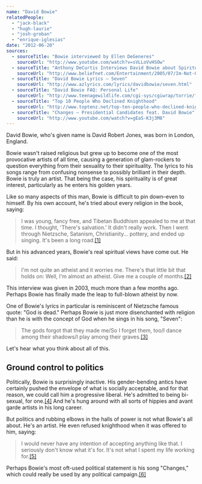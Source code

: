 ```yaml
---
name: "David Bowie"
relatedPeople:
  - "jack-black"
  - "hugh-laurie"
  - "josh-groban"
  - "enrique-iglesias"
date: "2012-06-20"
sources:
  - sourceTitle: "Bowie interviewed by Ellen DeGeneres"
    sourceUrl: "http://www.youtube.com/watch?v=sVLLoVvHSOw"
  - sourceTitle: "Anthony DeCurtis Interviews David Bowie about Spirituality, Sept 11, and God"
    sourceUrl: "http://www.beliefnet.com/Entertainment/2005/07/Im-Not-Quite-An-Atheist-And-It-Worries-Me.aspx"
  - sourceTitle: "David Bowie Lyrics – Seven"
    sourceUrl: "http://www.azlyrics.com/lyrics/davidbowie/seven.html"
  - sourceTitle: "David Bowie FAQ: Personal Life"
    sourceUrl: "http://www.teenagewildlife.com/cgi-sys/cgiwrap/torrie/fom.cgi?_recurse=1&file=9"
  - sourceTitle: "Top 10 People Who Declined Knighthood"
    sourceUrl: "http://www.toptenz.net/top-ten-people-who-declined-knighthood.php"
  - sourceTitle: "Changes – Presidential Candidates feat. David Bowie"
    sourceUrl: "http://www.youtube.com/watch?v=gEaS-K3j3M8"
---
```


David Bowie, who's given name is David Robert Jones, was born in London, England.

Bowie wasn't raised religious but grew up to become one of the most provocative artists of all time, causing a generation of glam-rockers to question everything from their sexuality to their spirituality. The lyrics to his songs range from confusing nonsense to possibly brilliant in their depth. Bowie is truly an artist. That being the case, his spirituality is of great interest, particularly as he enters his golden years.

Like so many aspects of this man, Bowie is difficult to pin down–even to himself. By his own account, he's tried about every religion in the book, saying:

>I was young, fancy free, and Tibetan Buddhism appealed to me at that time. I thought, 'There's salvation.' It didn't really work. Then I went through Nietzsche, Satanism, Christianity… pottery, and ended up singing. It's been a long road.<a class="source-citation" href="#http://www.youtube.com/watch?v=sVLLoVvHSOw" title="Bowie interviewed by Ellen DeGeneres">[1]</a>

But in his advanced years, Bowie's real spiritual views have come out. He said:

>I'm not quite an atheist and it worries me. There's that little bit that holds on: Well, I'm almost an atheist. Give me a couple of months.<a class="source-citation" href="#http://www.beliefnet.com/Entertainment/2005/07/Im-Not-Quite-An-Atheist-And-It-Worries-Me.aspx" title="Anthony DeCurtis Interviews David Bowie about Spirituality, Sept 11, and God">[2]</a>

This interview was given in 2003, much more than a few months ago. Perhaps Bowie has finally made the leap to full-blown atheist by now.

One of Bowie's lyrics in particular is reminiscent of Nietzsche famous quote: "God is dead." Perhaps Bowie is just more disenchanted with religion than he is with the concept of God when he sings in his song, "Seven":

>The gods forgot that they made me/So I forget them, too/I dance among their shadows/I play among their graves.<a class="source-citation" href="#http://www.azlyrics.com/lyrics/davidbowie/seven.html" title="David Bowie Lyrics – Seven">[3]</a>

Let's hear what you think about all of this.


## Ground control to politics

Politically, Bowie is surprisingly inactive. His gender-bending antics have certainly pushed the envelope of what is socially acceptable, and for that reason, we could call him a progressive liberal. He's admitted to being bi-sexual, for one.<a class="source-citation" href="#http://www.teenagewildlife.com/cgi-sys/cgiwrap/torrie/fom.cgi?_recurse=1&file=9" title="David Bowie FAQ: Personal Life">[4]</a> And he's hung around with all sorts of hippies and avant garde artists in his long career.

But politics and rubbing elbows in the halls of power is not what Bowie's all about. He's an artist. He even refused knighthood when it was offered to him, saying:

>I would never have any intention of accepting anything like that. I seriously don't know what it's for. It's not what I spent my life working for.<a class="source-citation" href="#http://www.toptenz.net/top-ten-people-who-declined-knighthood.php" title="Top 10 People Who Declined Knighthood">[5]</a>

Perhaps Bowie's most oft-used political statement is his song "Changes," which could really be used by any political campaign.<a class="source-citation" href="#http://www.youtube.com/watch?v=gEaS-K3j3M8" title="Changes – Presidential Candidates feat. David Bowie">[6]</a>